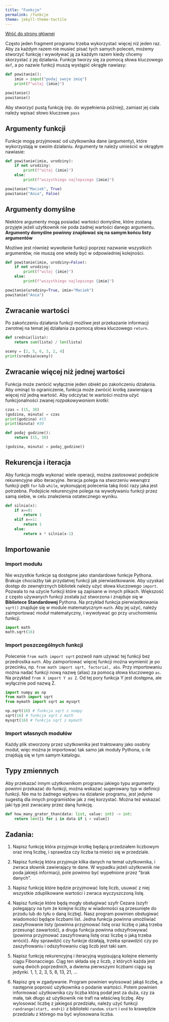 ```yaml
---
title: "Funkcje"
permalink: /funkcje
theme: jekyll-theme-tactile
---
```


[Wróć do strony głównej](index.md)

Często jeden fragment programu trzeba wykorzystać więcej niż jeden raz. Aby za każdym razem nie musieć pisać tych samych poleceń, możemy stworzyć funkcję i wywoływać ją za każdym razem kiedy chcemy skorzystać z jej działania. Funkcje tworzy się za pomocą słowa kluczowego `def`, a po nazwie funkcji muszą wystąpić okrągłe nawiasy:

```python
def powitanie():
    imie = input("podaj swoje imię")
    print(f"witaj {imie}")

powitanie()
powitanie()
```

Aby stworzyć pustą funkcję (np. do wypełnienia później), zamiast jej ciała należy wpisać słowo kluczowe `pass`

## Argumenty funkcji
Funkcje mogą przyjmować od użytkownika dane (argumenty), które wykorzystają w swoim działaniu. Argumenty te należy umieścić w okrągłym nawiasie:

```python
def powitanie(imie, urodziny):
    if not urodziny:
        print(f"witaj {imie}")
    else:
        print(f"wszystkiego najlepszego {imie}")

powitanie("Maciek", True)
powitanie("Ania", False)
```

## Argumenty domyślne
Niektóre argumenty mogą posiadać wartości domyślne, które zostaną przyjęte jeżeli użytkownik nie poda żadnej wartości danego argumentu.
**Argumenty domyślne powinny znajdować się na samym końcu listy argumentów**

Możliwe jest również wywołanie funkcji poprzez nazwanie wszystkich argumentów, nie muszą one wtedy być w odpowiedniej kolejności.

```python
def powitanie(imie, urodziny=False):
    if not urodziny:
        print(f"witaj {imie}")
    else:
        print(f"wszystkiego najlepszego {imie}")

powitanie(urodziny=True, imie="Maciek")
powitanie("Ania")
```

## Zwracanie wartości
Po zakończeniu działania funkcji możliwe jest przekazanie informacji zwrotnej na temat jej działania za pomocą słowa kluczowego `return`.

```python
def srednia(lista):
    return sum(lista) / len(lista)

oceny = [2, 5, 6, 3, 2, 4]
print(srednia(oceny))
```

## Zwracanie więcej niż jednej wartości
Funkcja może zwrócić wyłącznie jeden obiekt po zakończeniu działania. Aby ominąć to ograniczenie, funkcja może zwrócić krotkę zawierającą więcej niż jedną wartość. Aby odczytać te wartości można użyć funkcjonalności zwanej *rozpakowywaniem krotki*:

```python
czas = (15, 30)
(godzina, minuta) = czas
print(godzina) #15
print(minuta) #30
```

```python
def podaj godzine():
    return (15, 30)

(godzina, minuta) = podaj_godzine()
```

## Rekurencja i iteracja
Aby funkcja mogła wykonać wiele operacji, można zastosować podejście rekurencyjne albo iteracyjne. Iteracja polega na stworzeniu wewnątrz funkcji pętli `for` lub `while`, wykonującej polecenia taką ilość razy jaka jest potrzebna. Podejście rekurencyjne polega na wywoływaniu funkcji przez samą siebie, w celu znalezienia ostatecznego wyniku.

```python
def silnia(x):
    if x==0:
        return 1
    elif x==1:
        return 1
    else:
        return x * silnia(x-1)
```

## Importowanie
### Import modułu
Nie wszystkie funkcje są dostępne jako standardowe funkcje Pythona. Brakuje chociażby tak przydatnej funkcji jak pierwiastkowanie. Aby uzyskać dostęp do zewnętrznych bibliotek należy użyć słowa kluczowego `import`. Pozwala to na użycie funkcji które są zapisane w innych plikach. Większość z często używanych funkcji została już stworzona i znajduje się w __Bibliotece Standardowej__ Pythona. Na przykład funkcja pierwiastkowania `sqrt()` znajduje się w module matematycznym `math`. Aby jej użyć, należy zaimportować moduł matematyczny, i wywoływać go przy uruchomieniu funkcji.

```python
import math
math.sqrt(16)
```

### Import poszczególnych funkcji
Polecenie `from math import sqrt` pozwoli nam używać tej funkcji bez przedrostka `math`. Aby zaimportować więcej funkcji można wymienić je po przecinku, np. `from math import sqrt, factorial, abs`. Przy importowaniu można nadać funkcji nową nazwę (alias) za pomocą słowa kluczowego `as`. Na przykład `from X import Y as Z`. Od tej pory funkcja Y jest dostępna, ale wyłącznie pod nazwą Z.

```python
import numpy as np
from math import sqrt
from mymath import sqrt as mysqrt

np.sqrt(16) # funkcja sqrt z numpy
sqrt(16) # funkcja sqrt z math
mysqrt(16) # funkcja sqrt z mymath
```

### Import własnych modułów
Każdy plik stworzony przez użytkownika jest traktowany jako osobny moduł, więc można je importować tak samo jak moduły Pythona, o ile znajdują się w tym samym katalogu.

## Typy zmiennych
Aby przekazać innym użytkownikom programu jakiego typu argumenty powinni przekazać do funkcji, można wskazać sugerowany typ w definicji funkcji. Nie ma to żadnego wpływu na działanie programu, jest jedynie sugestią dla innych programistów jak z niej korzystać. Można też wskazać jaki typ jest zwracany przez daną funkcję.

```python
def how_many_grater_than(data: list, value: int) -> int:
    return len([i for i in data if i > value])
```

## Zadania:
1. Napisz funkcję która przyjmuje krotkę będącą przedziałem liczbowym oraz inną liczbę, i sprawdza czy liczba ta mieści się w przedziale.

2. Napisz funkcję która przyjmuje kilka danych na temat użytkownika, i zwraca słownik zawierający te dane. W wypadku jeżeli użytkownik nie poda jakiejś informacji, pole powinno być wypełnione przez "brak danych".

3. Napisz funkcję które będzie przyjmować listę liczb, usuwać z niej wszystkie zduplikowane wartości i zwraca wyczyszczoną listę.

4. Napisz funkcje które będą mogły obsługiwać szyfr Cezara (szyfr polegający na tym że kolejne liczby w wiadomości są przesunięte do przodu lub do tyłu o daną liczbę). Nasz program powinien obsługiwać wiadomości będące liczbami list. Jedna funkcja powinna umożliwiać zaszyfrowanie listy (powinna przyjmować listę oraz liczbę o jaką trzeba przesunąć zawartość), a druga funkcja powinna odszyfrowywać (powinna przyjmować zaszyfrowaną listę oraz liczbę o jaką trzeba wrócić).
Aby sprawdzić czy funkcje działają, trzeba sprawdzić czy po zaszyfrowaniu i odszyfrowaniu ciąg liczb jest taki sam.

5. Napisz funkcję rekurencyjną i iteracyjną wypisującą kolejne elementy ciągu Fibonacciego. Ciąg ten składa się z liczb, z których każda jest sumą dwóch poprzednich, a dwiema pierwszymi liczbami ciągu są jedynki.
1, 1, 2, 3, 5, 8, 13, 21, ...

6. Napisz grę w zgadywanie. Program powinien wylosować jakąś liczbę, a następnie poprosić użytkownika o podanie wartości. Potem powinien informować użytkownika czy liczba którą podał jest za duża, czy za mała, tak długo aż użytkownik nie trafi na właściwą liczbę. Aby wylosować liczbę z jakiegoś przedziału, należy użyć funkcji `randrange(start, end+1)` z biblioteki `random`. `start` i `end` to krawędzie przedziału z którego ma być wylosowana liczba.
